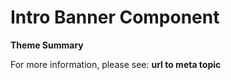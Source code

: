 # Intro Banner Component

**Theme Summary**

For more information, please see: **url to meta topic**
